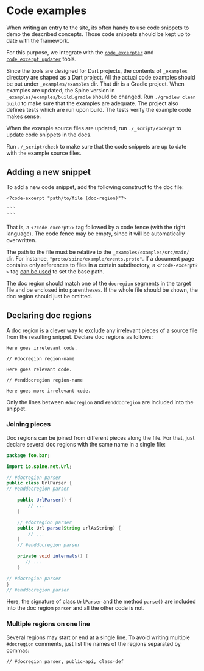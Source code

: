 # Code examples

When writing an entry to the site, its often handy to use code snippets to demo the described
concepts. Those code snippets should be kept up to date with the framework.

For this purpose, we integrate with the [`code_excerpter`](https://github.com/chalin/code_excerpter)
and [`code_excerpt_updater`](https://github.com/chalin/code_excerpt_updater) tools.

Since the tools are designed for Dart projects, the contents of `_examples` directory are shaped as
a Dart project. All the actual code examples should be put under `_examples/examples` dir. That dir
is a Gradle project. When examples are updated, the Spine version in
`_examples/examples/build.gradle` should be changed. Run `./gradlew clean build` to make sure that
the examples are adequate. The project also defines tests which are run upon build. The tests verify
the example code makes sense.

When the example source files are updated, run `./_script/excerpt` to update code snippets in
the docs.

Run `./_script/check` to make sure that the code snippets are up to date with the example source
files.

## Adding a new snippet

To add a new code snippet, add the following construct to the doc file:

`<?code-excerpt "path/to/file (doc-region)"?>`
<pre>
```
```
</pre>

That is, a `<?code-excerpt?>` tag followed by a code fence (with the right language). The code fence
may be empty, since it will be automatically overwritten.

The path to the file must be relative to the `_examples/examples/src/main/` dir. For instance,
`"proto/spine/example/events.proto"`. If a document page contains only references to files in 
a certain subdirectory, a `<?code-excerpt?>` tag [can be used](https://github.com/chalin/code_excerpt_updater#c-set-instruction)
to set the base path. 

The doc region should match one of the `docregion` segments in
the target file and be enclosed into parentheses. If the whole file should be shown, the doc region
should just be omitted.

## Declaring doc regions

A doc region is a clever way to exclude any irrelevant pieces of a source file from the resulting
snippet. Declare doc regions as follows:

```
Here goes irrelevant code.

// #docregion region-name

Here goes relevant code.

// #enddocregion region-name

Here goes more irrelevant code.
```

Only the lines between `#docregion` and `#enddocregion` are included into the snippet.

### Joining pieces

Doc regions can be joined from different pieces along the file. For that, just declare several doc
regions with the same name in a single file:

```java
package foo.bar;

import io.spine.net.Url;

// #docregion parser
public class UrlParser {
// #enddocregion parser

    public UrlParser() {
        // ...
    }

    // #docregion parser
    public Url parse(String urlAsString) {
        // ...
    }
    // #enddocregion parser

    private void internals() {
       // ...
    }

// #docregion parser
}
// #enddocregion parser
```

Here, the signature of class `UrlParser` and the method `parse()` are included into the doc region
`parser` and all the other code is not.

### Multiple regions on one line

Several regions may start or end at a single line. To avoid writing multiple `#docregion` comments,
just list the names of the regions separated by commas:

```
// #docregion parser, public-api, class-def
```
